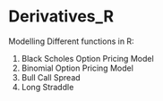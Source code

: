 # Derivatives_R

Modelling Different functions in R:

1. Black Scholes Option Pricing Model 
2. Binomial Option Pricing Model 
3. Bull Call Spread 
4. Long Straddle 